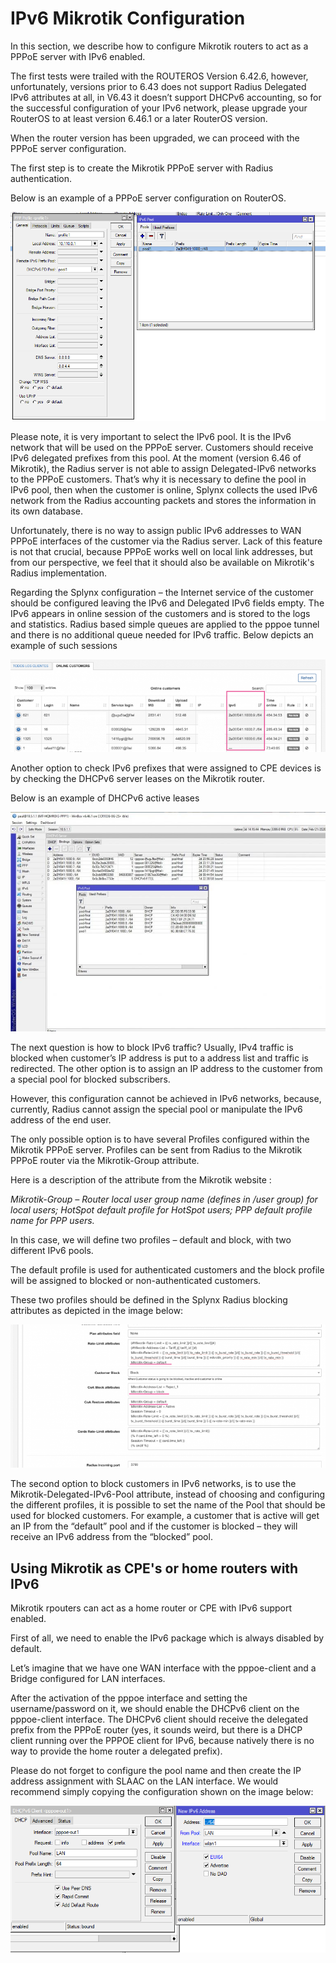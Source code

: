 IPv6 Mikrotik Configuration
================


In this section, we describe how to configure Mikrotik routers to act as a PPPoE server with IPv6 enabled.

The first tests were trailed with the ROUTEROS Version 6.42.6, however, unfortunately, versions prior to 6.43 does not support Radius Delegated IPv6 attributes at all, in V6.43 it doesn’t support DHCPv6 accounting, so for the successful configuration of your IPv6 network, please upgrade your RouterOS to at least version 6.46.1 or a later RouterOS version.

When the router version has been upgraded, we can proceed with the PPPoE server configuration.

The first step is to create the Mikrotik PPPoE server with Radius authentication.

Below is an example of a PPPoE server configuration on RouterOS.

![IPv6 Mikrotik](ipv6_mikrotik1.png)

Please note, it is very important to select the IPv6 pool. It is the IPv6 network that will be used on the PPPoE server. Customers should receive IPv6 delegated prefixes from this pool. At the moment (version 6.46 of Mikrotik), the Radius server is not able to assign Delegated-IPv6 networks to the PPPoE customers.
That’s why it is necessary to define the pool in IPv6 pool, then when the customer is online, Splynx collects the used IPv6 network from the Radius accounting packets and stores the information in its own database.

Unfortunately, there is no way to assign public IPv6 addresses to WAN PPPoE interfaces of the customer via the Radius server. Lack of this feature is not that crucial, because PPPoE works well on local link addresses, but from our perspective, we feel that it should also be available on Mikrotik's Radius implementation.

Regarding the Splynx configuration – the Internet service of the customer should be configured leaving the IPv6 and Delegated IPv6 fields empty. The IPv6 appears in online session of the customers and is stored to the logs and statistics. Radius based simple queues are applied to the pppoe tunnel and there is no additional queue needed for IPv6 traffic.
Below depicts an example of such sessions

![IPv6 Mikrotik](ipv6_mikrotik2.png)

Another option to check IPv6 prefixes that were assigned to CPE devices is by checking the DHCPv6 server leases on the Mikrotik router.

Below is an example of DHCPv6 active leases

![IPv6 Mikrotik](ipv6_mikrotik3.jpeg)

The next question is how to block IPv6 traffic? Usually, IPv4 traffic is blocked when customer’s IP address is put to a address list and traffic is redirected. The other option is to assign an IP address to the customer from a special pool for blocked subscribers.

However, this configuration cannot be achieved in IPv6 networks, because, currently, Radius cannot assign the special pool or manipulate the IPv6 address of the end user.

The only possible option is to have several Profiles configured within the Mikrotik PPPoE server. Profiles can be sent from Radius to the Mikrotik PPPoE router via the Mikrotik-Group attribute.

Here is a description of the attribute from the Mikrotik website :

*Mikrotik-Group – Router local user group name (defines in /user group) for local users; HotSpot default profile for HotSpot users; PPP default profile name for PPP users.*

In this case, we will define two profiles – default and block, with two different IPv6 pools.

The default profile is used for authenticated customers and the block profile will be assigned to blocked or non-authenticated customers.

These two profiles should be defined in the Splynx Radius blocking attributes as depicted in the image below:

![IPv6 Mikrotik](ipv6_mikrotik4.png)

The second option to block customers in IPv6 networks, is to use the Mikrotik-Delegated-IPv6-Pool attribute, instead of choosing and configuring the different profiles, it is possible to set the name of the Pool that should be used for blocked customers. For example, a customer that is active will get an IP from the “default” pool and if the customer is blocked – they will receive an IPv6 address from the “blocked” pool.

## Using Mikrotik as CPE's or home routers with IPv6


Mikrotik rpouters can act as a home router or CPE with IPv6 support enabled.

First of all, we need to enable the IPv6 package which is always disabled by default.

Let’s imagine that we have one WAN interface with the pppoe-client and a Bridge configured for LAN interfaces.

After the activation of the pppoe interface and setting the username/password on it, we should enable the DHCPv6 client on the pppoe-client interface. The DHCPv6 client should receive the delegated prefix from the PPPoE router (yes, it sounds weird, but there is a DHCP client running over the PPPOE client for IPv6, because natively there is no way to provide the home router a delegated prefix).

Please do not forget to configure the pool name and then create the IP address assignment with SLAAC on the LAN interface. We would recommend simply copying the configuration shown on the image below:

![IPv6 Mikrotik](ipv6_mikrotik5.png)
